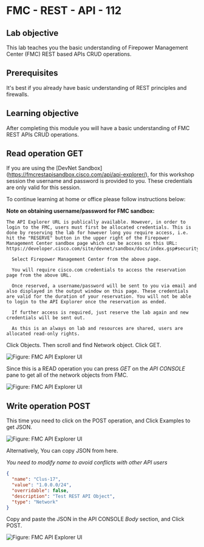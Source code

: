 # FMC - REST - API - 112

## Lab objective

This lab teaches you the basic understanding of Firepower Management Center (FMC) REST based APIs CRUD operations.   


## Prerequisites
It's best if you already have basic understanding of REST principles and firewalls.


## Learning objective
After completing this module you will have a basic understanding of FMC REST APIs CRUD operations.


## Read operation GET
If you are using the [DevNet Sandbox] (https://fmcrestapisandbox.cisco.com/api/api-explorer/), for this workshop session the username and password is provided to you. These credentials are only valid for this session.

To continue learning at home or office please follow instructions below:

**Note on obtaining username/password for FMC sandbox:**

```
The API Explorer URL is publically available. However, in order to login to the FMC, users must first be allocated credentials. This is done by reserving the lab for however long you require access, i.e. hit the "RESERVE" button in the upper right of the Firepower Management Center sandbox page which can be access on this URL: https://developer.cisco.com/site/devnet/sandbox/docs/index.gsp#security/overview

  Select Firepower Management Center from the above page.

  You will require cisco.com credentials to access the reservation page from the above URL.

  Once reserved, a username/password will be sent to you via email and also displayed in the output window on this page. These credentials are valid for the duration of your reservation. You will not be able to login to the API Explorer once the reservation as ended.

  If further access is required, just reserve the lab again and new credentials will be sent out.

  As this is an always on lab and resources are shared, users are allocated read-only rights.
```


Click Objects. Then scroll and find Network object. Click GET.

![Figure: FMC API Explorer UI ](/posts/files/firepower-restapi-112/assets/images/pic1.PNG)



Since this is a READ operation you can press *GET* on the *API CONSOLE* pane to get all of the network objects from FMC.

![Figure: FMC API Explorer UI](/posts/files/firepower-restapi-112/assets/images/pic2.PNG)


## Write operation POST

This time you need to click on the POST operation, and Click Examples to get JSON.

![Figure: FMC API Explorer UI](/posts/files/firepower-restapi-112/assets/images/pic3.PNG)


Alternatively, You can copy JSON from here.

*You need to modify name to avoid conflicts with other API users*

```JSON
{
  "name": "Clus-17",
  "value": "1.0.0.0/24",
  "overridable": false,
  "description": "Test REST API Object",
  "type": "Network"
}
```



Copy and paste the JSON in the API CONSOLE *Body* section, and Click POST.


![Figure: FMC API Explorer UI](/posts/files/firepower-restapi-112/assets/images/pic4.PNG)
